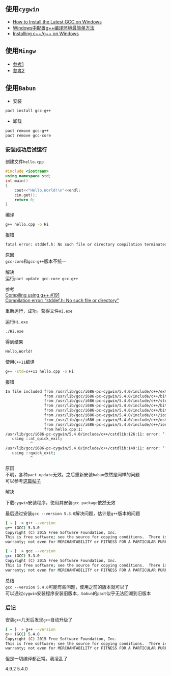 ## 使用`cygwin`

* [How to Install the Latest GCC on Windows](http://preshing.com/20141108/how-to-install-the-latest-gcc-on-windows/)
* [Windows中配置g++编译环境最简单方法](http://blog.csdn.net/leonsc/article/details/5853614)
* [Installing c++/g++ on Windows](http://www1.cmc.edu/pages/faculty/alee/g++/g++.html)

## 使用`Mingw`

* [参考1](http://www.drangon.org/mingw/)
* [参考2](http://mingw-w64.sourceforge.net/)

## 使用`Babun`

* 安装  
```Bash
pact install gcc-g++
```

* 卸载  
```Bash
pact remove gcc-g++
pact remove gcc-core
```

### 安装成功后试运行

创建文件`hello.cpp`  
```C++
#include <iostream>
using namespace std;
int main()
{
    cout<<"Hello,World!\n"<<endl;
    cin.get();
    return 0;
}
```

编译  
```Bash
g++ hello.cpp -o Hi
```

报错  
```Bash
fatal error: stddef.h: No such file or directory compilation terminated.
```

原因  
`gcc-core`和`gcc-g++`版本不统一

解决  
运行`pact update gcc-core gcc-g++`

参考  
[Compiling using g++ #191](https://github.com/babun/babun/issues/191)  
[Compilation error: “stddef.h: No such file or directory”](http://stackoverflow.com/questions/31600600/compilation-error-stddef-h-no-such-file-or-directory)

重新运行，成功。获得文件`Hi.exe`

运行`Hi.exe`  
```Bash
./Hi.exe
```

得到结果  
```Bash
Hello,World!
```

使用`C++11`编译  
```Bash
g++ -std=c++11 hello.cpp -o Hi
```

报错  
```Bash
In file included from /usr/lib/gcc/i686-pc-cygwin/5.4.0/include/c++/ext/string_conversions.h:41:0,
                 from /usr/lib/gcc/i686-pc-cygwin/5.4.0/include/c++/bits/basic_string.h:5249,
                 from /usr/lib/gcc/i686-pc-cygwin/5.4.0/include/c++/string:52,
                 from /usr/lib/gcc/i686-pc-cygwin/5.4.0/include/c++/bits/locale_classes.h:40,
                 from /usr/lib/gcc/i686-pc-cygwin/5.4.0/include/c++/bits/ios_base.h:41,
                 from /usr/lib/gcc/i686-pc-cygwin/5.4.0/include/c++/ios:42,
                 from /usr/lib/gcc/i686-pc-cygwin/5.4.0/include/c++/ostream:38,
                 from /usr/lib/gcc/i686-pc-cygwin/5.4.0/include/c++/iostream:39,
                 from hello.cpp:1:
/usr/lib/gcc/i686-pc-cygwin/5.4.0/include/c++/cstdlib:126:11: error: ‘::at_quick_exit’ has not been declared
   using ::at_quick_exit;
           ^
/usr/lib/gcc/i686-pc-cygwin/5.4.0/include/c++/cstdlib:149:11: error: ‘::quick_exit’ has not been declared
   using ::quick_exit;
           ^
```

原因  
不明，各种`pact update`无效。之后重新安装`babun`依然是同样的问题  
可以参考[这篇帖子](https://github.com/juho-p/fatty/issues/12)

解决  

下载`cygwin`安装程序，使用其安装`gcc package`依然无效  

最后通过安装`gcc --version 5.3.0`解决问题，估计是`g++`版本的问题

```Bash
{ ~ }  » g++ --version
g++ (GCC) 5.3.0
Copyright (C) 2015 Free Software Foundation, Inc.
This is free software; see the source for copying conditions.  There is NO
warranty; not even for MERCHANTABILITY or FITNESS FOR A PARTICULAR PURPOSE.

{ ~ }  » gcc --version
gcc (GCC) 5.3.0
Copyright (C) 2015 Free Software Foundation, Inc.
This is free software; see the source for copying conditions.  There is NO
warranty; not even for MERCHANTABILITY or FITNESS FOR A PARTICULAR PURPOSE.
```

总结  
`gcc --version 5.4.0`可能有些问题，使用之前的版本就可以了  
可以通过`cygwin`安装程序安装旧版本，`babun`的`pact`似乎无法回溯到旧版本

### 后记  

安装`g++`几天后发现`g++`自动升级了  

```Bash
{ ~ }  » g++ --version                                                           ~
g++ (GCC) 5.4.0
Copyright (C) 2015 Free Software Foundation, Inc.
This is free software; see the source for copying conditions.  There is NO
warranty; not even for MERCHANTABILITY or FITNESS FOR A PARTICULAR PURPOSE.
```

但是一切编译都正常。我凌乱了


4.9.2
5.4.0
